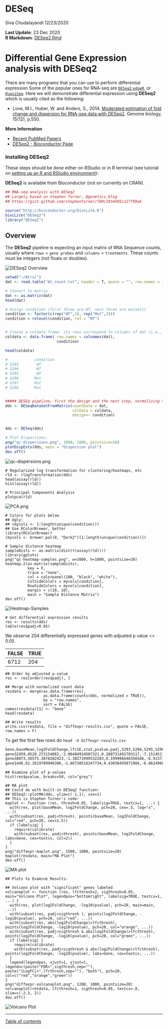 DESeq
================
Siva Chudalayandi
12/23/2020

<!--
---
title: RNA Sequence Analysis
layout: single
author: Siva Chudalayandi
author_profile: true
header:
  overlay_color: "444444"
  overlay_image: /assets/images/dna.jpg
---
-->

**Last Update**: 23 Dec 2020 <br/> **R Markdown**:
[DESeq2.Rmd](https://bioinformaticsworkbook.org/tutorials/DESeq2.Rmd)

# Differential Gene Expression analysis with DESeq2

There are many programs that you can use to perform differential
expression Some of the popular ones for RNA-seq are
[`DESeq2`](https://bioconductor.org/packages/release/bioc/html/DESeq2.html),[`edgeR`](http://bioconductor.org/packages/release/bioc/html/edgeR.html),
or
[`QuasiSeq`](https://cran.r-project.org/web/packages/QuasiSeq/index.html).
Here we will demonstrate differential expression using **DESeq2** which
is usually cited as the following: <!--using data from-->

-   Love, M.I., Huber, W. and Anders, S., 2014. [Moderated estimation of
    fold change and dispersion for RNA-seq data with
    DESeq2](https://genomebiology.biomedcentral.com/articles/10.1186/s13059-014-0550-8).
    Genome biology, 15(12), p.550.

**More Information**

-   [Recent PubMed
    Papers](https://pubmed.ncbi.nlm.nih.gov/?term=DESeq2&sort=pubdate)
-   [DESeq2 - Bioconductor
    Page](http://www.bioconductor.org/packages/release/bioc/html/DESeq2.html)

### Installing DESeq2

These steps should be done either on RStudio or in R terminal (see
tutorial on [setting up an R and RStudio
environment](https://bioinformaticsworkbook.org/dataWrangling/R/r-setup.md)):

**DESeq2** is available from Bioconductor (not on currently on CRAN).

``` r
## RNA-seq analysis with DESeq2
## Largely based on Stephen Turner, @genetics_blog
## https://gist.github.com/stephenturner/f60c1934405c127f09a6

source("http://bioconductor.org/biocLite.R")
biocLite("DESeq2")
library("DESeq2")
```

## Overview

The **DESeq2** pipeline is expecting an input matrix of RNA Sequence
counts, usually where `rows` = `gene probes` and `columns` =
`treatments`. These counts must be integers (not floats or doubles).

![DESeq2
Overview](https://bioinformaticsworkbook.org/dataAnalysis/RNA-Seq/RNA-SeqIntro/Assets/deseq2_overview.png)

``` r
setwd("~/Atrx/")
dat <- read.table("At_count.txt", header = T, quote = "", row.names = 1)

# Convert to matrix
dat <- as.matrix(dat)
head(dat)

# Assign condition (first three are WT, next three are mutants)
condition <- factor(c(rep("WT",3), rep("Mut",3)))
condition = relevel(condition, ref = "WT")


# Create a coldata frame: its rows correspond to columns of dat (i.e., matrix representing the countData)
coldata <- data.frame( row.names = colnames(dat), 
                       condition)

head(coldata)

#            condition
# S293        WT
# S294        WT
# S295        WT
# S296       Mut
# S297       Mut
# S298       Mut


##### DESEq pipeline, first the design and the next step, normalizing to model fitting
dds <- DESeqDataSetFromMatrix(countData = dat, 
                              colData = coldata, 
                              design=~ condition)


dds <- DESeq(dds)

# Plot Dispersions:
png("qc-dispersions.png", 1000, 1000, pointsize=20)
plotDispEsts(dds, main = "Dispersion plot")
dev.off()
```

![qc-dispersions.png](https://bioinformaticsworkbook.org/dataAnalysis/RNA-Seq/RNA-SeqIntro/Assets/qc-dispersions.png)

    # Regularized log transformation for clustering/heatmaps, etc
    rld <- rlogTransformation(dds)
    head(assay(rld))
    hist(assay(rld))

    # Principal Components Analysis
    plotpca(rld)

![PCA.png](https://bioinformaticsworkbook.org/dataAnalysis/RNA-Seq/RNA-SeqIntro/Assets/PCA.png)


    # Colors for plots below
    ## Ugly:
    ## (mycols <- 1:length(unique(condition)))
    ## Use RColorBrewer, better
    library(RColorBrewer)
    (mycols <- brewer.pal(8, "Dark2")[1:length(unique(condition))])

    # Sample distance heatmap
    sampleDists <- as.matrix(dist(t(assay(rld))))
    library(gplots)
    png("qc-heatmap-samples.png", w=1000, h=1000, pointsize=20)
    heatmap.2(as.matrix(sampleDists), 
              key = F, 
              trace = "none",
              col = colorpanel(100, "black", "white"),
              ColSideColors = mycols[condition], 
              RowSideColors = mycols[condition],
              margin = c(10, 10), 
              main = "Sample Distance Matrix")
    dev.off()

![Heatmap-Samples](https://bioinformaticsworkbook.org/dataAnalysis/RNA-Seq/RNA-SeqIntro/Assets/qc-heatmap-samples.png)

    # Get differential expression results
    res <- results(dds)
    table(res$padj<0.05)

We observe 204 differentially expressed genes with adjusted p value
&lt;= 0.05

| FALSE | TRUE |
|-------|------|
| 6712  | 204  |

    ## Order by adjusted p-value
    res <- res[order(res$padj), ]

    ## Merge with normalized count data
    resdata <- merge(as.data.frame(res), 
                     as.data.frame(counts(dds, normalized = TRUE)), 
                     by = "row.names", 
                     sort = FALSE)
    names(resdata)[1] <- "Gene"
    head(resdata)

    ## Write results
    write.csv(resdata, file = "diffexpr-results.csv", quote = FALSE, row.names = F)

To get the first few rows do `head -4 diffexpr-results.csv`

``` bash
Gene,baseMean,log2FoldChange,lfcSE,stat,pvalue,padj,S293,S294,S295,S296,S297,S298
gene32459,4529.272154082,-2.06484914507321,0.288731491703117,-7.15145110390785,8.58653066559819e-13,5.93844460832771e-09,11073.6705141816,5726.45128024,5128.92211910988,1482.46794888894,1473.13299530101,2290.98806677055
gene38073,36575.3870282423,-1.38271999532283,0.199996648356586,-6.91371583816493,4.7212044436934e-12,1.63259249662918e-08,60993.4651420719,43969.9190693109,53655.982748808,21424.5919655829,22323.7590351868,17084.604208493
gene1446,62.2619789946306,-2.86730516347734,0.43036495871904,-6.66249680738816,2.69214169069523e-11,6.20628397761607e-08,186.819432107996,65.9054495168287,73.2220377206551,12.4735356867937,10.8379903446028,24.3134285909079
```

    ## Examine plot of p-values
    hist(res$pvalue, breaks=50, col="grey")

    ## MA plot
    ## Could do with built-in DESeq2 function:
    ## DESeq2::plotMA(dds, ylim=c(-1,1), cex=1)
    ## This is Stephen Turner's code:
    maplot <- function (res, thresh=0.05, labelsig=TRUE, textcx=1, ...) {
      with(res, plot(baseMean, log2FoldChange, pch=20, cex=.5, log="x", ...))
      with(subset(res, padj<thresh), points(baseMean, log2FoldChange, col="red", pch=20, cex=1.5))
      if (labelsig) {
        require(calibrate)
        with(subset(res, padj<thresh), points(baseMean, log2FoldChange, labs=Gene, cex=textcx, col=2))
      }
    }
    png("diffexpr-maplot.png", 1500, 1000, pointsize=20)
    maplot(resdata, main="MA Plot")
    dev.off()

![MA
plot](https://bioinformaticsworkbook.org/dataAnalysis/RNA-Seq/RNA-SeqIntro/Assets/diffexpr-maplot.png)

    ## Plots to Examine Results:

    ## Volcano plot with "significant" genes labeled
    volcanoplot <- function (res, lfcthresh=2, sigthresh=0.05, main="Volcano Plot", legendpos="bottomright", labelsig=TRUE, textcx=1, ...) {
      with(res, plot(log2FoldChange, -log10(pvalue), pch=20, main=main, ...))
      with(subset(res, padj<sigthresh ), points(log2FoldChange, -log10(pvalue), pch=20, col="red", ...))
      with(subset(res, abs(log2FoldChange)>lfcthresh), points(log2FoldChange, -log10(pvalue), pch=20, col="orange", ...))
      with(subset(res, padj<sigthresh & abs(log2FoldChange)>lfcthresh), points(log2FoldChange, -log10(pvalue), pch=20, col="green", ...))
      if (labelsig) {
        require(calibrate)
        with(subset(res, padj<sigthresh & abs(log2FoldChange)>lfcthresh), points(log2FoldChange, -log10(pvalue), labs=Gene, cex=textcx, ...))
      }
      legend(legendpos, xjust=1, yjust=1, legend=c(paste("FDR<",sigthresh,sep=""), paste("|LogFC|>",lfcthresh,sep=""), "both"), pch=20, col=c("red","orange","green"))
    }
    png("diffexpr-volcanoplot.png", 1200, 1000, pointsize=20)
    volcanoplot(resdata, lfcthresh=1, sigthresh=0.05, textcx=.8, xlim=c(-2.3, 2))
    dev.off()

![Volcano
Plot](https://bioinformaticsworkbook.org/dataAnalysis/RNA-Seq/RNA-SeqIntro/Assets/diffexpr-volcanoplot.png)

------------------------------------------------------------------------

[Table of contents](RNAseq-intro.md)
